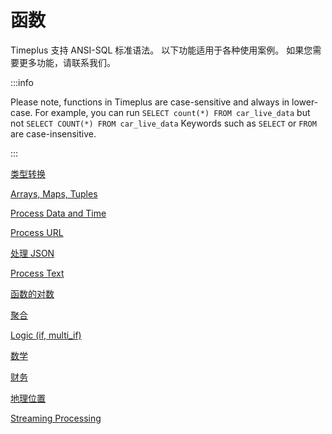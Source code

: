 # 函数

Timeplus 支持 ANSI-SQL 标准语法。 以下功能适用于各种使用案例。 如果您需要更多功能，请联系我们。

:::info

Please note, functions in Timeplus are case-sensitive and always in lower-case. For example, you can run `SELECT count(*) FROM car_live_data` but not `SELECT COUNT(*) FROM car_live_data` Keywords such as `SELECT` or `FROM` are case-insensitive.

:::

[类型转换](functions_for_type)

[Arrays, Maps, Tuples](functions_for_comp)

[Process Data and Time](functions_for_datetime)

[Process URL](functions_for_url)

[处理 JSON](functions_for_json)

[Process Text](functions_for_text)

[函数的对数](functions_for_hash)

[聚合](functions_for_agg)

[Logic (if, multi_if)](functions_for_logic)

[数学](functions_for_math)

[财务](functions_for_fin)

[地理位置](functions_for_geo)

[Streaming Processing](functions_for_streaming)





